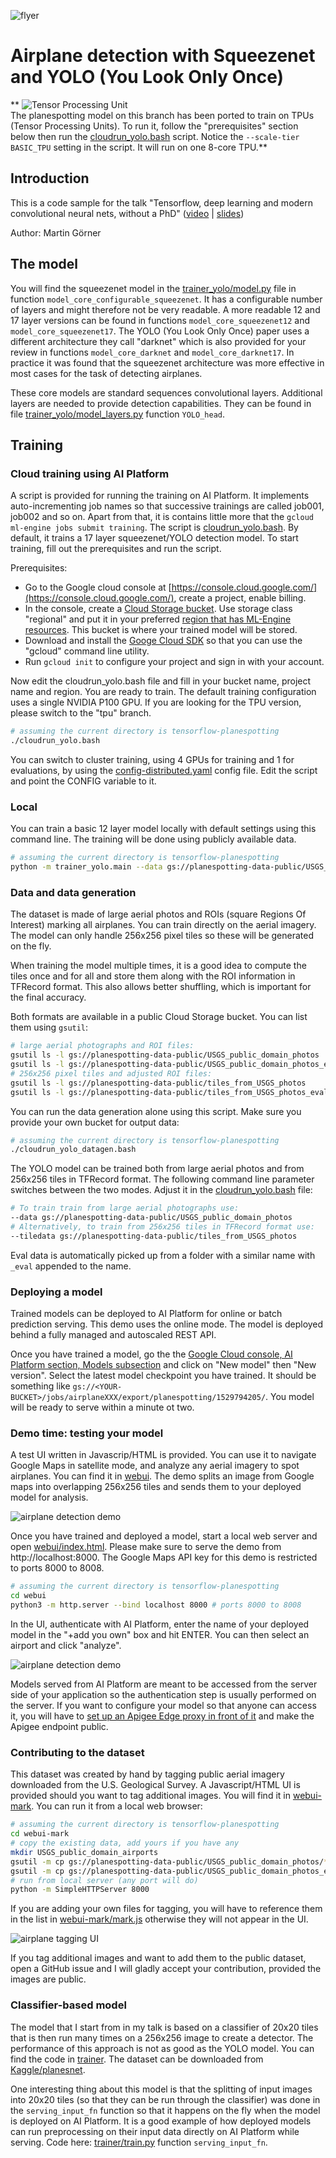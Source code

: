![flyer](img/flyer_lodern_convnets.jpg)
# Airplane detection with Squeezenet and YOLO (You Look Only Once)

**
![Tensor Processing Unit](img/tpu.jpg)<br/>
The planespotting model on this branch has been ported to train
on TPUs (Tensor Processing Units). To run it, follow the "prerequisites"
section below then run the [cloudrun_yolo.bash](cloudrun_yolo.bash) script.
Notice the `--scale-tier BASIC_TPU` setting in the script. It will run on one 8-core TPU.**

## Introduction

This is a code sample for the talk "Tensorflow, deep learning and modern
convolutional neural nets, without a PhD" ([video](https://youtu.be/KC4201o83W0) |
[slides](https://docs.google.com/presentation/d/19u0Tm0JHL5tpzyarLILvy4qLSuDBFNNx2hwSvZsFPI0/pub))

Author: Martin Görner

## The model
You will find the squeezenet model in the [trainer_yolo/model.py](trainer_yolo/model.py) file
in function `model_core_configurable_squeezenet`. It has a configurable
number of layers and might therefore not be very readable. A more readable
12 and 17 layer versions can be found in functions `model_core_squeezenet12` and `model_core_squeezenet17`.
The YOLO (You Look Only Once) paper uses a different architecture they call
"darknet" which is also provided for your review in functions `model_core_darknet`
and `model_core_darknet17`. In practice it was found that the squeezenet
architecture was more effective in most cases for the task of detecting airplanes.

These core models are standard sequences convolutional layers. Additional layers are
needed to provide detection capabilities. They can be found in file
[trainer_yolo/model_layers.py](trainer_yolo/model_layers.py) function `YOLO_head`. 

## Training

### Cloud training using AI Platform

A script is provided for running the training on AI Platform. It implements
auto-incrementing job names so that successive trainings are called job001, job002 and so on.
Apart from that, it is contains little more that the `gcloud ml-engine jobs submit training`.
The script is [cloudrun_yolo.bash](cloudrun_yolo.bash). By default, it trains a 
17 layer squeezenet/YOLO detection model. To start training, fill out the prerequisites and run the script.

Prerequisites:
* Go to the Google cloud console at [https://console.cloud.google.com/](https://console.cloud.google.com/), create a project, enable billing.
* In the console, create a [Cloud Storage bucket](https://console.cloud.google.com/storage/). Use storage
class "regional" and put it in your preferred [region that has ML-Engine resources](https://cloud.google.com/ml-engine/docs/tensorflow/regions).
This bucket is where your trained model will be stored.
* Download and install the [Googe Cloud SDK](https://cloud.google.com/sdk/) so that you can use the "gcloud" command line utility.
* Run `gcloud init` to configure your project and sign in with your account.

Now edit the cloudrun_yolo.bash file and fill in your bucket name, project name
and region.  You are ready to train. The default training configuration uses a single
NVIDIA P100 GPU. If you are looking for the TPU version, please switch to the "tpu" branch.

 ```bash
 # assuming the current directory is tensorflow-planespotting
 ./cloudrun_yolo.bash
 ```
 
 You can switch to cluster training, using 4 GPUs for training and 1 for evaluations,
 by using the [config-distributed.yaml](config-distributed.yaml) config file. Edit the
 script and point the CONFIG variable to it.

### Local
You can train a basic 12 layer model locally with default settings
using this command line. The training will be done using publicly available data.

```bash
# assuming the current directory is tensorflow-planespotting
python -m trainer_yolo.main --data gs://planespotting-data-public/USGS_public_domain_photos

```

### Data and data generation
The dataset is made of large aerial photos and ROIs (square Regions Of Interest)
marking all airplanes. You can train directly on the aerial imagery. The model can only
handle 256x256 pixel tiles so these will be generated on the fly.

When training the model multiple times, it is a good idea to compute the tiles
once and for all and store them along with the ROI information in TFRecord format.
This also allows better shuffling, which is important for the final accuracy.

Both formats are available in a public Cloud Storage bucket. You can list them using `gsutil`:
 ```bash
 # large aerial photographs and ROI files:
 gsutil ls -l gs://planespotting-data-public/USGS_public_domain_photos
 gsutil ls -l gs://planespotting-data-public/USGS_public_domain_photos_eval
 # 256x256 pixel tiles and adjusted ROI files:
 gsutil ls -l gs://planespotting-data-public/tiles_from_USGS_photos
 gsutil ls -l gs://planespotting-data-public/tiles_from_USGS_photos_eval 
 ```

You can run the data generation alone using this script. Make sure you provide your
own bucket for output data:

 ```bash
 # assuming the current directory is tensorflow-planespotting
 ./cloudrun_yolo_datagen.bash
 ```
 
 The YOLO model can be trained both from large aerial photos and from 256x256 tiles
 in TFRecord format. The following command line parameter switches between the two
 modes. Adjust it in the [cloudrun_yolo.bash](cloudrun_yolo.bash) file:
 ```bash
 # To train train from large aerial photographs use:
 --data gs://planespotting-data-public/USGS_public_domain_photos
 # Alternatively, to train from 256x256 tiles in TFRecord format use: 
 --tiledata gs://planespotting-data-public/tiles_from_USGS_photos
 ```
 
Eval data is automatically picked up from a folder with a similar
name with `_eval` appended to the name.

### Deploying a model

Trained models can be deployed to AI Platform for online or batch prediction serving.
This demo uses the online mode. The model is deployed behind a fully managed and autoscaled 
REST API.

Once you have trained a model, go the the [Google Cloud console, AI Platform section,
Models subsection](https://console.cloud.google.com/mlengine/models) and click on
"New model" then "New version". Select the latest model checkpoint you have trained.
It should be something like `gs://<YOUR-BUCKET>/jobs/airplaneXXX/export/planespotting/1529794205/`.
You model will be ready to serve within a minute ot two.

### Demo time: testing your model

A test UI written in Javascrip/HTML is provided. You can use it to navigate
Google Maps in satellite mode, and analyze any aerial imagery to spot
airplanes. You can find it in [webui](webui). The demo splits an image from Google
maps into overlapping 256x256 tiles and sends them to your deployed model for analysis. 

![airplane detection demo](img/screen-shot-demo.jpg)

Once you have trained and deployed a model, start a local web server and open
[webui/index.html](webui/index.html). Please make sure to serve the demo from
http://localhost:8000. The Google Maps API key for this demo is restricted
to ports 8000 to 8008.
 
```bash
# assuming the current directory is tensorflow-planespotting
cd webui
python3 -m http.server --bind localhost 8000 # ports 8000 to 8008  
```
In the UI, authenticate with AI Platform, enter the name of your deployed
model in the "+add you own" box and hit ENTER. You can then select an airport and click "analyze".

![airplane detection demo](img/planespotting_UI_explanation_s.jpg)

Models served from AI Platform are meant to be accessed from the server side of your
application so the authentication step is usually performed on the server. If
you want to configure your model so that anyone can access it, you will have to
[set up an Apigee Edge proxy in front of it](https://cloud.google.com/solutions/serving-machine-learning-models-using-apigee-edge-and-ml-engine)
and make the Apigee endpoint public.

### Contributing to the dataset

This dataset was created by hand by tagging public aerial imagery downloaded from
the U.S. Geological Survey. A Javascript/HTML UI is provided should you want to tag
additional images. You will find it in [webui-mark](webui-mark). You can
run it from a local web browser:

```bash
# assuming the current directory is tensorflow-planespotting
cd webui-mark
# copy the existing data, add yours if you have any
mkdir USGS_public_domain_airports
gsutil -m cp gs://planespotting-data-public/USGS_public_domain_photos/* USGS_public_domain_airports
gsutil -m cp gs://planespotting-data-public/USGS_public_domain_photos_eval/* USGS_public_domain_airports
# run from local server (any port will do)
python -m SimpleHTTPServer 8000  
```
If you are adding your own files for tagging, you will have to reference them in the
list in [webui-mark/mark.js](webui-mark/mark.js) otherwise they will not appear in the UI.

![airplane tagging UI](img/screen-shot-mark.jpg)

If you tag additional images and want to add them to the public dataset, open a GitHub issue
and I will gladly accept your contribution, provided the images are public.

### Classifier-based model

The model that I start from in my talk is based on a classifier of 20x20 tiles
that is then run many times on a 256x256 image to create a detector.
The performance of this approach is not as good as the YOLO model. You can
find the code in [trainer](trainer). The dataset can be downloaded from [Kaggle/planesnet](https://www.kaggle.com/rhammell/planesnet).

One interesting thing about this model is that the splitting of input images
into 20x20 tiles (so that they can be run through the classifier) was done
in the `serving_input_fn` function so that it happens on the fly when the
model is deployed on AI Platform. It is a good example of how deployed models
can run preprocessing on their input data directly on AI Platform while serving.
Code here: [trainer/train.py](trainer/train.py) function `serving_input_fn`.
 
